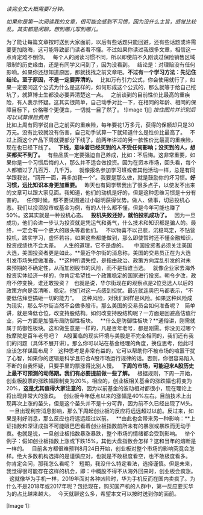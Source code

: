 *读完全文大概需要7分钟。*  
  
*如果你是第一次阅读我的文章，很可能会感到不习惯，因为没什么主旨，感觉比较乱。其实都是闲聊，想到哪儿写到哪儿。*  
  
为了能让每篇文章按时送到大家面前，以后有些话题只能回避，还有些话题或许需要更加隐晦，这可能导致部门读者看不懂。不过如果你读过我很多文章，相信这一点肯定难不倒你。
 
每个人的阅读习惯不同，所以即使前不久刚谈过保险销售区域限制的历史缘由，还是有同学又问到了，因为没看到。
 
结论是：对理赔没有任何影响。如果你还想知道原因，那就找找之前文章吧。**不过有一个学习方法：先记住结论。至于原因，不是一定要弄清的。**
 
比如万有引力公式，你会使用就行了，如果一定要问这个公式为什么是这样的，如何形成这个公式的，那么就等于给自己挖坑了，就算博士生都没必要弄清楚这一点。
 
之前谈到的目前性价比最高的重疾险，有人表示怀疑。这其实很简单，自己动手对比一下，在相同的年龄、相同的保障目标下，价格哪个更便宜，一切就一目了然了。
![Image 1][]
*按住图片并识别后可以试算保险费用*
   
比如上周有同学说自己之前买的重疾险，每年要花1万多元，获得的保额却只是30万元。没有比较就没有伤害，自己动手试算一下就知道什么是性价比最高了。
 
不过上面这个产品下周就要部分下线了。前两年讲过的另一款性价比最高的重疾险，现在也已经下线了。
 
**下线，意味着已经买到的人不受任何影响；没买到的人，想买都买不到了。**
 
有些品质一定要强迫自己养成，比如：不后悔。这非常重要，如果你是一个习惯后悔的人，那么并不适合做投资。因为在资本市场，回头看，每个人都错过了几百万、几千万。
 
就像报名参加学习班或者其他活动一样，总是有同学跟我说，“网开一面，再多加我一个”。我要是那么做，就是鼓励你的坏习惯。**好习惯，远比知识本身更加重要。**
 
昨天也有同学帮我出了很多点子，以使发不出来的文章可以跟大家见面。我知道，他们的动机是好的，但是这种思维习惯是十分有害的。
 
任何时候，都不要试图通过小聪明获得优势。做人、做事，切忌投机心态。我们以投资股市或基金为例，有的人什么都不懂，但是今年可能也赚了50%。这其实就是一种投机心态。
 
**投机失败还好，就怕投机成功了。**
 
因为一旦成功，他们会进一步认为投资就是凭运气和勇气，什么技术和知识都是骗人的。最终，一定会有一个更大的跟头等着他们。
 
不以物喜不以己悲，沉稳笃定，不钻营投机，踏实学习，虚怀若谷，如果这些都能做到，那么即使暂时还不懂金融知识，投资成绩也不会太差。
 
人生的道理，它不是虚的。
 
 
中国投资者必须关注美国大选，美国投资者更是如此。**最近华尔街的消息称，美国的交易员正在为大选引发市场失控做准备。**这种所谓失控，是指由政治、政策方向混乱引发的对未来预期的不确定性，从而加剧股市的风险，而不是指谁当选。
 
就像企业家去海外投资实体经济一样的，你肯定希望找一个政策稳定的国家进行投资。朝令夕改，政府不停变换，谁还敢投资？
 
也就是说，华尔街现在的观察点是2位竞选人以后的政策方向是否清晰、稳定。他们对这一点感到担忧。最近就连奥巴马都表示，“不要低估拜登搞砸一切的能力”。
 
这种风险，对我们同样是风险。如果这种风险成为现实，那么华尔街当然不会做多股市。那么美国的交易员会如何准备呢？
 
简单讲，就是降低仓位，改变持股结构。如何改变持股结构呢？一方面是回避高估值行业，另一方面是加强布局防御性板块。
 
**什么是防御性板块？**通俗讲，刚需就属于防御性板块。这和做生意是一样的，凡是百年老号，都是刚需。你没见过哪个按摩院是百年老号吧？
 
A股面临的现实环境与美股是不完全相同的，我们还有我们的问题（具体不展开讲）。那么你可以站在基金经理的角度，换位思考，他此时应该怎样谋篇布局？
 
这种思考是非常有益的，它可以帮助你不被市场的喧嚣干扰了心智，如果你的逻辑是科学且符合A股市场运行规律的话。否则，你很容易陷入不断的自我怀疑，只要手里的票涨得比别人慢。
 
**下周的市场，可能迎来A股历史上最不可预测的动荡期。我们有必要提前做一些了解。**
 
根据规则，下周一开始，创业板股票的涨跌幅限制变为20%。相应的，创业板相关基金的涨跌幅也将变为20%，**这是尤其值得大家注意的**，因为以前基金的波动相对都很小，现在理论上将出现非常大的涨跌。
 
创业板今年低点以来的涨幅是40%左右。目前技术上出现再次上涨的苗头，但是这个苗头并不是十分可靠，因为前不久已经出现了M头。
 
一旦出现利空消息影响，那么下周起创业板的反应将远远超过以前。反过来，如果是利好消息，那么反应也将远远超过以前。
 
**由此也会带来另一种影响：**上证指数和深证成指不可能眼巴巴看着创业板指数前所未有的暴涨或暴跌而无动于衷。也就是说，一旦创业板指数暴涨暴跌，整个市场的情绪都会受到影响。
 
举个例子：假如创业板指数上涨或下跌15%，其他大盘指数会怎样？这和当年的熔断是一样的。
 
目前各方都很难预判8月24日开始，创业板对整个市场的影响究竟会怎样。绝大多数机构选择的是谨慎应对，也就是不敢极度看空，也不敢极度看多。
 
你肯定会问，那我怎么看呢？
 
短期，我没什么特定看法，选择谨慎。但是未来，我觉得很可能存在这样的机会，即：中概股不得不从海外回来时，创业板会疯涨。
 
这就像华为手机一样，2019年面对各种凶险时，华为手机反而在国内卖疯了。为什么不是2018年或2017年呢？包括现在，购买国产机的人群中，第一反应要买华为的占比越来越大。
 
今天就聊这么多，希望本文可以按时送到你的面前。

[Image 1]: 